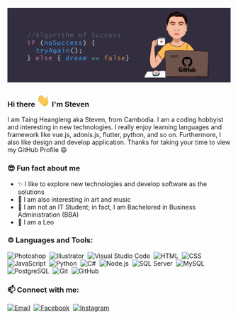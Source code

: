 ![Banner](https://github.com/StevenTaing/StevenTaing/blob/main/GitHubHeader.jpg)

### Hi there <img src="https://raw.githubusercontent.com/ABSphreak/ABSphreak/master/gifs/Hi.gif" width="30px"> I'm Steven

I am Taing Heangleng aka Steven, from Cambodia. I am a coding hobbyist and interesting in new technologies. I really enjoy learning languages and framework like vue.js, adonis.js, flutter, python, and so on. Furthermore, I also like design and develop application. Thanks for taking your time to view my GitHub Profile :smile:

### 😎 Fun fact about me

- ✨ I like to explore new technologies and develop software as the solutions
- 🎨 I am also interesting in art and music
- 💬 I am not an IT Student; in fact, I am Bachelored in Business Administration (BBA)
- 🎡 I am a Leo

### ⚙ Languages and Tools:

![Photoshop](https://img.shields.io/badge/-Photoshop-05122A?style=flat&logo=adobe-photoshop)&nbsp;
![Illustrator](https://img.shields.io/badge/-Illustrator-05122A?style=flat&logo=adobe-illustrator)&nbsp;
![Visual Studio Code](https://img.shields.io/badge/-Visual%20Studio%20Code-05122A?style=flat&logo=visual-studio-code&logoColor=007ACC)&nbsp;
![HTML](https://img.shields.io/badge/-HTML-05122A?style=flat&logo=HTML5)&nbsp;
![CSS](https://img.shields.io/badge/-CSS-05122A?style=flat&logo=CSS3&logoColor=1572B6)&nbsp;
![JavaScript](https://img.shields.io/badge/-JavaScript-05122A?style=flat&logo=javascript)&nbsp;
![Python](https://img.shields.io/badge/-Python-05122A?style=flat&logo=python)&nbsp;
![C#](https://img.shields.io/badge/-CSharp-05122A?style=flat&logo=CSharp&logoColor=brightgreen)&nbsp;
![Node.js](https://img.shields.io/badge/-Node.js-05122A?style=flat&logo=node.js)&nbsp;
![SQL Server](https://img.shields.io/badge/-SQL%20Server-05122A?style=flat&logo=Microsoft-SQL-Server&logoColor=CC2927)&nbsp;
![MySQL](https://img.shields.io/badge/-MySQL-05122A?style=flat&logo=MySQL&logoColor=4479A1)&nbsp;
![PostgreSQL](https://img.shields.io/badge/-PostgreSQL-05122A?style=flat&logo=PostgreSQL&logoColor=4169E1)&nbsp;
![Git](https://img.shields.io/badge/-Git-05122A?style=flat&logo=git)&nbsp;
![GitHub](https://img.shields.io/badge/-GitHub-05122A?style=flat&logo=github)

### 📫 Connect with me:
[![Email](https://img.shields.io/badge/-taing.steven@gmail.com-05122A?style=flat&logo=Gmail&logoColor=EA4335)](mailto:taing.steven@gmail.com)&nbsp;
[![Facebook](https://img.shields.io/badge/-@taing.steven-05122A?style=flat&logo=Facebook&logoColor=1877F2)](https://www.facebook.com/taing.steven/)&nbsp;
[![Instagram](https://img.shields.io/badge/-@heanglengtaing-05122A?style=flat&logo=Instagram&logoColor=#E4405F)](https://www.instagram.com/heanglengtaing/)
